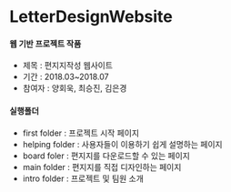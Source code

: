 # LetterDesignWebsite


#### 웹 기반 프로젝트 작품
- 제목 : 편지지작성 웹사이트
- 기간 : 2018.03~2018.07
- 참여자 : 양회욱, 최승진, 김은경


#### 실행폴더
  - first folder : 프로젝트 시작 페이지
  - helping folder : 사용자들이 이용하기 쉽게 설명하는 페이지
  - board foler : 편지지를 다운로드할 수 있는 페이지
  - main folder : 편지지를 직접 디자인하는 페이지
  - intro folder : 프로젝트 및 팀원 소개
